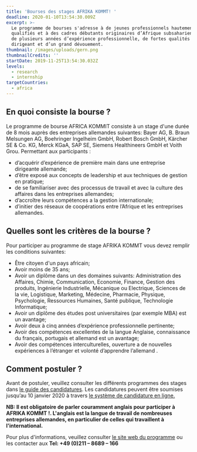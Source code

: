 ```yaml
---
title: 'Bourses des stages AFRIKA KOMMT! '
deadline: 2020-01-10T13:54:30.009Z
excerpt: >-
  Le programme de bourses s'adresse à de jeunes professionnels hautement
  qualifiés et à des cadres débutants originaires d’Afrique subsaharienne, dotés
  de plusieurs années d’expérience professionnelle, de fortes qualités de
  dirigeant et d’un grand dévouement.
thumbnail: /images/uploads/gern.png
thumbnailCredits: ''
startDate: 2019-11-25T13:54:30.032Z
levels:
  - research
  - internship
targetCountries:
  - africa
---
```

## En quoi consiste la bourse ?

Le programme de bourse AFRICA KOMMIT consiste à un stage d'une durée de 8 mois auprès des entreprises allemandes suivantes: Bayer AG, B. Braun Melsungen AG, Boehringer Ingelheim GmbH, Robert Bosch GmbH, Kärcher SE & Co. KG, Merck KGaA, SAP SE, Siemens Healthineers GmbH et Voith Grou. Permettant aux participants :

* d’acquérir d’expérience de première main dans une entreprise dirigeante allemande;
* d’être exposé aux concepts de leadership et aux techniques de gestion en pratique;
* de se familiariser avec des processus de travail et avec la culture des affaires dans les entreprises allemandes;
* d’accroître leurs compétences a la gestion internationale;
* d’initier des réseaux de coopérations entre l’Afrique et les entreprises allemandes.

## Quelles sont les critères de la bourse ?

Pour participer au programme de stage AFRIKA KOMMT vous devez remplir les conditions suivantes:

* Être citoyen d'un pays africain;
* Avoir  moins de 35 ans;
* Avoir un diplôme dans un des domaines suivants: Administration des Affaires, Chimie, Communication, Economie, Finance, Gestion des produits, Ingénierie Industrielle, Mécanique ou Electrique, Sciences de la vie, Logistique, Marketing, Médecine, Pharmacie, Physique, Psychologie, Ressources Humaines, Santé publique, Technologie Informatique;
* Avoir un diplôme des études post universitaires (par exemple MBA) est un avantage;
* Avoir deux à cinq années d’expérience professionnelle pertinente;
* Avoir des compétences excellentes de la langue Anglaise, connaissance du français, portugais et allemand est un avantage;
* Avoir des compétences interculturelles, ouverture a de nouvelles expériences à l’étranger et volonté d’apprendre l’allemand .

## Comment postuler ?

Avant de postuler, veuillez consulter les différents programmes des stages dans <a href="https://afrika-kommt.de/wp/wp-content/downloads/home/Announcement_AK9.pdf" target="_blank" rel="noopener noreferrer">le guide des candidatures</a>. Les candidatures peuvent être soumises jusqu’au 10 janvier 2020 à travers <a href="https://afrika-kommt.de/ak/" target="_blank" rel="noopener noreferrer">le système de candidature en ligne.</a> 

**NB: Il est obligatoire de parler couramment anglais pour participer à AFRIKA KOMMT !. L'anglais est la langue de travail de nombreuses entreprises allemandes, en particulier de celles qui travaillent à l'international.**

Pour plus d'informations, veuillez consulter [le site web du programme](https://www.afrika-kommt.de/) ou les contacter aux **Tel: +49 (0)211 – 8689 – 166**
